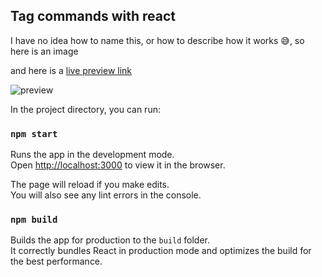 ## Tag commands with react
I have no idea how to name this, or how to describe how it works 😅, so here is an image 

and here is a [live preview link](https://cmdtags-demo.surge.sh/)

![preview](https://i.imgur.com/Q00gpKE.png)


In the project directory, you can run:

### `npm start`

Runs the app in the development mode.<br />
Open [http://localhost:3000](http://localhost:3000) to view it in the browser.

The page will reload if you make edits.<br />
You will also see any lint errors in the console.

### `npm build`

Builds the app for production to the `build` folder.<br />
It correctly bundles React in production mode and optimizes the build for the best performance.
